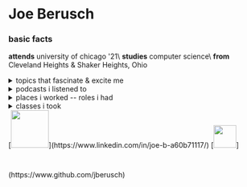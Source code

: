 # Joe Berusch

### basic facts
**attends** university of chicago '21\\
**studies** computer science\\
**from** Cleveland Heights & Shaker Heights, Ohio

<details>
<summary>topics that fascinate & excite me</summary>
<p>

* serious
    * startups
    * computer networks && architecture
    * ML && AI && the singularity
    * urban design & housing segregation
    * juvenile sentencing policy
* less serious
    * musical theater
    * tech history
    * spikeball on the beach
    * live recordings of rock performances (Springsteen, Eagles, Queen)
    * meeting new people
</p>
</details>

<details>
<summary>podcasts i listened to</summary>
<p>

* The Ezra Klein Show
    * <a href="https://art19.com/shows/the-ezra-klein-show/episodes/663fd0b7-ee60-4e3e-b2cb-4fcb4040eef1" target="_blank">Anil Dash on the biases of tech</a>
    * <a href="https://art19.com/shows/the-ezra-klein-show/episodes/241d421c-53fc-45bf-b056-56b0dfd5f318" target="_blank">Bryan Stevenson</a>
    * <a href="https://art19.com/shows/the-ezra-klein-show/episodes/192cb837-f673-473e-a817-5d5ca63bdf67" target="_blank">Peter Beinart on the conscience of a liberal, American Jew</a>
    * <a href="https://art19.com/shows/the-ezra-klein-show/episodes/fe52f503-a7ec-4eae-9c98-6bd5976e8766" target="_blank">Jaron Lanier's case for deleting social media right now</a> (I did!)
* This American Life
    * <a href="https://www.thisamericanlife.org/638/rom-com" target="_blank">Rom-Com</a>
    * <a href="https://www.thisamericanlife.org/487/harper-high-school-part-one" target="_blank">Harper High School</a>
* How I Built This
    * <a href="https://www.npr.org/2018/07/27/633164558/slack-flickr-stewart-butterfield" target="_blank">Slack & Flickr: Stewart Butterfield</a>
    * <a href="https://www.npr.org/2018/06/22/622601114/lyft-john-zimmer" target="_blank">Lyft: John Zimmer</a>
    * <a href="https://www.npr.org/2018/01/02/562887933/instagram-kevin-systrom-mike-krieger" target="_blank">Instagram: Kevin Systrom & Mike Krieger</a>
* Slow Burn, Season 1
    * Every episode. Start at the <a href="https://www.stitcher.com/podcast/panoply/slow-burn-a-podcast-about-watergate" target="_blank">beginning</a>.
</p></details>

<details>
<summary>places i worked -- roles i had</summary>
<p>

* small, student-run social media startup -- software engineer & general advisor
* student public policy think tank -- project manager
* medical malpractice law firm -- marketing intern
* construction company -- general laborer (i carried lots of stuff)
* city of shaker heights -- tennis camp counselor
</p>
</details>

<details>
<summary>classes i took</summary>
<p>

* **computer science**
    * intro to cs (data structures, algorithms, etc)
    * intro to computer systems (memory management, assembly code, processes/threads, etc)
    * networks & distributed systems
    * math foundations of machine learning
* **humanities**
    * intro to the humanities (writing-intensive crash course in western traditions, poststructuralism, etc)
    * race & politics in the U.S. (upper-level political science discussion)
    * political rhetoric
* **other**
    * commercializing innovation (intro to VC course taught @ChicagoBooth)
    * business of non-profits (applied non-profit consulting)
</p>
</details>

<div>
[<img src="/img/linkedin_logo.png" style="height: 75px; width: 75px; display: inline-block;"/>](https://www.linkedin.com/in/joe-b-a60b71117/)
[<img src="/img/github-logo.png" style="height: 45px; width: 45px; display: inline-block; margin-bottom: 45px;"/>](https://www.github.com/jberusch)
<div>